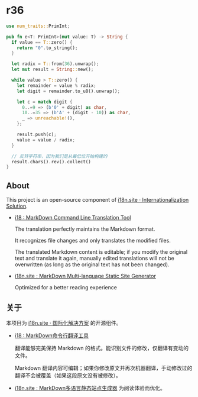 # r36

```rust
use num_traits::PrimInt;

pub fn e<T: PrimInt>(mut value: T) -> String {
  if value == T::zero() {
    return "0".to_string();
  }

  let radix = T::from(36).unwrap();
  let mut result = String::new();

  while value > T::zero() {
    let remainder = value % radix;
    let digit = remainder.to_u8().unwrap();

    let c = match digit {
      0..=9 => (b'0' + digit) as char,
      10..=35 => (b'A' + (digit - 10)) as char,
      _ => unreachable!(),
    };

    result.push(c);
    value = value / radix;
  }

  // 反转字符串，因为我们是从最低位开始构建的
  result.chars().rev().collect()
}
```

## About

This project is an open-source component of [i18n.site ⋅ Internationalization Solution](https://i18n.site).

* [i18 : MarkDown Command Line Translation Tool](https://i18n.site/i18)

  The translation perfectly maintains the Markdown format.

  It recognizes file changes and only translates the modified files.

  The translated Markdown content is editable; if you modify the original text and translate it again, manually edited translations will not be overwritten (as long as the original text has not been changed).

* [i18n.site : MarkDown Multi-language Static Site Generator](https://i18n.site/i18n.site)

  Optimized for a better reading experience

## 关于

本项目为 [i18n.site ⋅ 国际化解决方案](https://i18n.site) 的开源组件。

* [i18 :  MarkDown命令行翻译工具](https://i18n.site/i18)

  翻译能够完美保持 Markdown 的格式。能识别文件的修改，仅翻译有变动的文件。

  Markdown 翻译内容可编辑；如果你修改原文并再次机器翻译，手动修改过的翻译不会被覆盖（如果这段原文没有被修改）。

* [i18n.site : MarkDown多语言静态站点生成器](https://i18n.site/i18n.site) 为阅读体验而优化。
